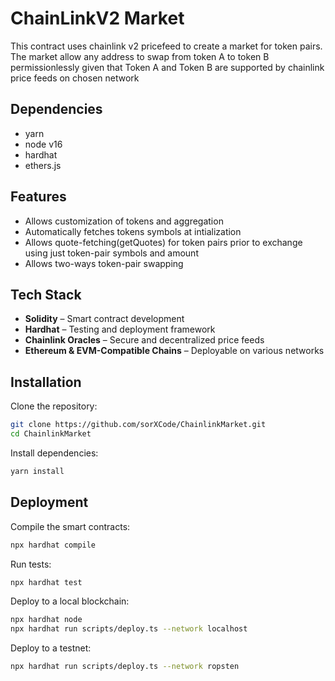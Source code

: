 # ChainLinkV2 Market

This contract uses chainlink v2 pricefeed to create a market for token pairs. The market allow any address to swap from token A to token B permissionlessly
given that Token A and Token B are supported by chainlink price feeds on chosen network

## Dependencies

- yarn
- node v16
- hardhat
- ethers.js

## Features

- Allows customization of tokens and aggregation
- Automatically fetches tokens symbols at intialization
- Allows quote-fetching(getQuotes) for token pairs prior to exchange using just token-pair symbols and amount
- Allows two-ways token-pair swapping



## Tech Stack
- **Solidity** – Smart contract development
- **Hardhat** – Testing and deployment framework
- **Chainlink Oracles** – Secure and decentralized price feeds
- **Ethereum & EVM-Compatible Chains** – Deployable on various networks


## Installation


Clone the repository:
```sh
git clone https://github.com/sorXCode/ChainlinkMarket.git
cd ChainlinkMarket
```


Install dependencies:
```sh
yarn install
```


## Deployment


Compile the smart contracts:
```sh
npx hardhat compile
```


Run tests:
```sh
npx hardhat test
```


Deploy to a local blockchain:
```sh
npx hardhat node
npx hardhat run scripts/deploy.ts --network localhost
```


Deploy to a testnet:
```sh
npx hardhat run scripts/deploy.ts --network ropsten
```

